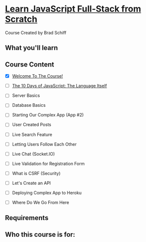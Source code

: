 # [Learn JavaScript Full-Stack from Scratch]()

Course Created by Brad Schiff


## What you'll learn


## Course Content

- [x] [Welcome To The Course!](01-introduction)
- [ ] [The 10 Days of JavaScript: The Language Itself](02-the-language-itself/README.md)
- [ ] Server Basics
- [ ] Database Basics
- [ ] Starting Our Complex App (App #2)
- [ ] User Created Posts
- [ ] Live Search Feature
- [ ] Letting Users Follow Each Other
- [ ] Live Chat (Socket.IO)
- [ ] Live Validation for Registration Form
- [ ] What is CSRF (Security)
- [ ] Let's Create an API
- [ ] Deploying Complex App to Heroku
- [ ] Where Do We Go From Here


## Requirements



## Who this course is for:

